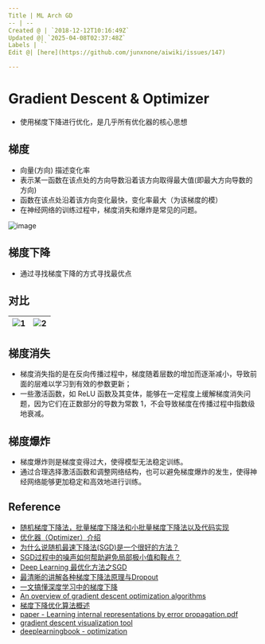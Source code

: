```yaml
---
Title | ML Arch GD
-- | --
Created @ | `2018-12-12T10:16:49Z`
Updated @| `2025-04-08T02:37:48Z`
Labels | ``
Edit @| [here](https://github.com/junxnone/aiwiki/issues/147)

---
```

# Gradient Descent & Optimizer

- 使用梯度下降进行优化，是几乎所有优化器的核心思想

## 梯度

- 向量(方向) 描述变化率
- 表示某一函数在该点处的方向导数沿着该方向取得最大值(即最大方向导数的方向)
- 函数在该点处沿着该方向变化最快，变化率最大（为该梯度的模）
- 在神经网络的训练过程中，梯度消失和爆炸是常见的问题。

![image](https://user-images.githubusercontent.com/2216970/216771243-f3dc74e1-2ce1-4db1-89b2-adf2b0515efa.png)

## 梯度下降

- 通过寻找梯度下降的方式寻找最优点

## 对比

![1](https://user-images.githubusercontent.com/2216970/54171780-98cfc280-44b6-11e9-9588-ef8249c67586.gif) | ![2](https://user-images.githubusercontent.com/2216970/54171786-9bcab300-44b6-11e9-9e80-3550a56ed548.gif)
-- | --


## 梯度消失
- 梯度消失指的是在反向传播过程中，梯度随着层数的增加而逐渐减小，导致前面的层难以学习到有效的参数更新；
- 一些激活函数，如 ReLU 函数及其变体，能够在一定程度上缓解梯度消失问题，因为它们在正数部分的导数为常数 1，不会导致梯度在传播过程中指数级地衰减。

## 梯度爆炸
- 梯度爆炸则是梯度变得过大，使得模型无法稳定训练。
- 通过合理选择激活函数和调整网络结构，也可以避免梯度爆炸的发生，使得神经网络能够更加稳定和高效地进行训练。


## Reference

- [随机梯度下降法，批量梯度下降法和小批量梯度下降法以及代码实现](https://blog.csdn.net/LoseInVain/article/details/78243051)
- [优化器（Optimizer）介绍](https://blog.csdn.net/weixin_41417982/article/details/81561210)
- [为什么说随机最速下降法(SGD)是一个很好的方法？](https://zhuanlan.zhihu.com/p/27609238)
- [SGD过程中的噪声如何帮助避免局部极小值和鞍点？](https://zhuanlan.zhihu.com/p/36816689) 
- [Deep Learning 最优化方法之SGD](https://blog.csdn.net/bvl10101111/article/details/72615436)
- [最清晰的讲解各种梯度下降法原理与Dropout](https://baijiahao.baidu.com/s?id=1613121229156499765&wfr=spider&for=pc)
- [一文搞懂深度学习中的梯度下降](https://www.cnblogs.com/wangguchangqing/p/10521330.html)
- [An overview of gradient descent optimization algorithms](https://arxiv.org/pdf/1609.04747.pdf)
- [梯度下降优化算法概述](https://alanlee.fun/2017/10/08/gradient-descent-methods/)
- [paper - Learning internal representations by error propagation.pdf](https://github.com/junxnone/AI/files/4431755/Learning.internal.representations.by.error.propagation.pdf)
- [gradient descent visualization tool](https://github.com/lilipads/gradient_descent_viz)
- [deeplearningbook  - optimization](https://www.deeplearningbook.org/contents/optimization.html)





